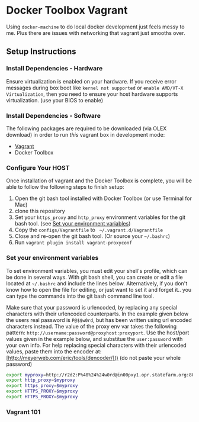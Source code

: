 # Docker Toolbox Vagrant

Using `docker-machine` to do local docker development just feels messy to me. Plus there are issues with networking that vagrant just smooths over.

## Setup Instructions

### Install Dependencies - Hardware

Ensure virtualization is enabled on your hardware. If you receive error messages during box boot like
`kernel not supported` or `enable AMD/VT-X Virtualization`, then you need to ensure your host hardware supports virtualization. (use your BIOS to enable)

### Install Dependencies - Software

The following packages are required to be downloaded (via OLEX download) in order to run *this* vagrant box in development mode:

- [Vagrant](https://vagrantup.com)
- Docker Toolbox

### Configure Your HOST

Once installation of vagrant and the Docker Toolbox is complete, you will be able to follow the following steps to finish setup:

1. Open the git bash tool installed with Docker Toolbox (or use Terminal for Mac)
2. clone this repository
5. Set your `https_proxy` and `http_proxy` environment variables for the git bash tool. (see [Set your environment variables](#set-your-environment-variables))
6. Copy the `configs/Vagrantfile` to ` ~/.vagrant.d/Vagrantfile`
7. Close and re-open the git bash tool. (Or source your `~/.bashrc`)
8. Run `vagrant plugin install vagrant-proxyconf`

### Set your environment variables

To set environment variables, you must edit your shell's profile, which can be done in several ways. With git bash shell, you can create or edit a file located at `~/.bashrc`
and include the lines below. Alternatively, if you don't know how to open the file for editing, or just want to set it and forget it.. you can type the commands into the git bash
command line tool.

Make sure that your password is urlencoded, by replacing any special characters with their urlencoded counterparts. In the example given below the users real password is `P@$$w0rd`,
but has been written using url encoded characters instead. The value of the proxy env var takes the following pattern: `http://username:password@proxyhost:proxyport`. Use the host/port values
given in the example below, and substitue the `user:password` with your own info. For help replacing special characters with their urlencoded values, paste them into the encoder at: [http://meyerweb.com/eric/tools/dencoder/]() (do not paste your whole password)

```bash
export myproxy=http://r2d2:P%40%24%24w0rd@in00pxy1.opr.statefarm.org:8000
export http_proxy=$myproxy
export https_proxy=$myproxy
export HTTPS_PROXY=$myproxy
export HTTPS_PROXY=$myproxy
```

### Vagrant 101
